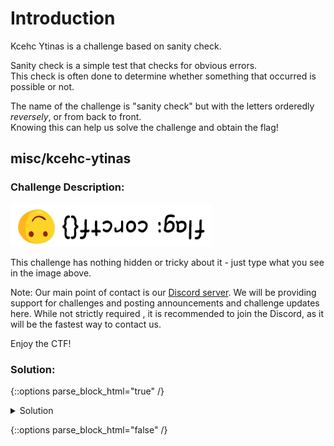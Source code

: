 # Introduction

Kcehc Ytinas is a challenge based on sanity check.

Sanity check is a simple test that checks for obvious errors.<br>
This check is often done to determine whether something that occurred is possible or not.

The name of the challenge is "sanity check" but with the letters orderedly _reversely_, or from back to front.<br>
Knowing this can help us solve the challenge and obtain the flag!

## misc/kcehc-ytinas

### Challenge Description:

![sanitycheck](../../assets/sanitycheck2022.png)

This challenge has nothing hidden or tricky about it - just type what you see in the image above.

Note: Our main point of contact is our [Discord server](https://discord.com/invite/4e8zemZe3y). We will be providing support for challenges and posting announcements and challenge updates here. While not strictly required , it is recommended to join the Discord, as it will be the fastest way to contact us.

Enjoy the CTF!

### Solution:

{::options parse_block_html="true" /}

<details>

<summary>Solution</summary>

In order to pass the sanity check, you can directly do what the description says.

Recall that the name of the challenge is "sanity check" but reversed, so do the same by _reversing the image around the center point_.

That is just another way to say _rotate the image by 180°_.

<details>

<summary>Flag</summary>

![flag: corctf{}](../../assets/sanitycheck2022_reversed.png)

</details>

</details>

{::options parse_block_html="false" /}